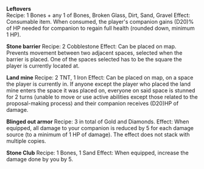 **Leftovers**  
Recipe: 1 Bones + any 1 of Bones, Broken Glass, Dirt, Sand, Gravel
Effect: Consumable item. When consumed, the player's companion gains (D20)% of HP needed for companion to regain full health (rounded down, minimum 1 HP).

**Stone barrier**
Recipe: 2 Cobblestone
Effect: Can be placed on map. Prevents movement between two adjacent spaces, selected when the barrier is placed. One of the spaces selected has to be the square the player is currently located at.

**Land mine**
Recipe: 2 TNT, 1 Iron
Effect: Can be placed on map, on a space the player is currently in. If anyone except the player who placed the land mine enters the space it was placed on, everyone on said space is stunned for 2 turns (unable to move or use active abilities except those related to the proposal-making process) and their companion receives (D20)HP of damage.

**Blinged out armor**
Recipe: 3 in total of Gold and Diamonds.
Effect: When equipped, all damage to your companion is reduced by 5 for each damage source (to a minimum of 1 HP of damage). The effect does not stack with multiple copies.

**Stone Club**
Recipe: 1 Bones, 1 Sand
Effect: When equipped, increase the damage done by you by 5.

